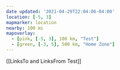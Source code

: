 ```yaml
---
date updated: '2021-04-29T22:04:06-04:00'
location: [-5, 3]
mapmarker: location
nearby: 100 mi
mapoverlay: 
  - [pink, [-5, 3], 100 km, "Test"]
  - [green, [-3, 5], 500 km, "Home Zone"]
---
```


[[LinksTo and LinksFrom Test]]
